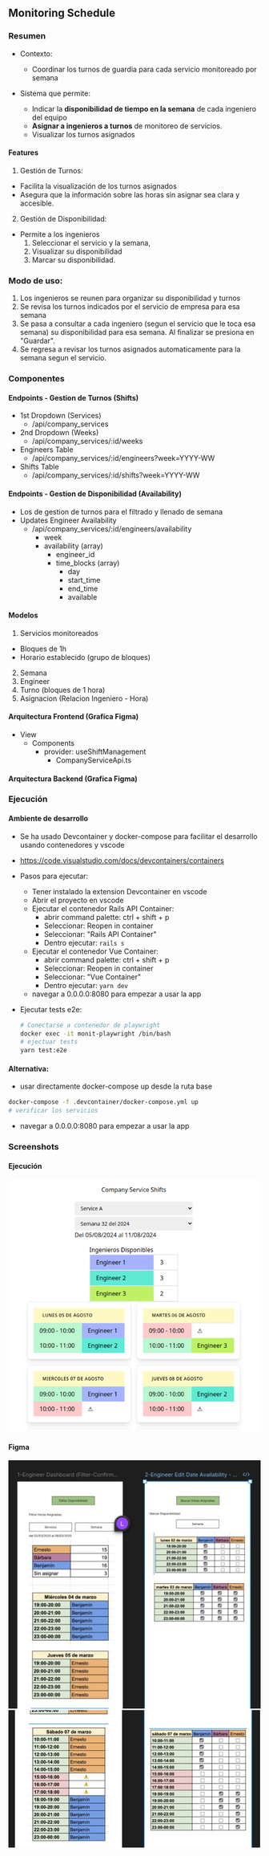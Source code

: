 ## Monitoring Schedule

### Resumen
- Contexto:
  - Coordinar los turnos de guardia para cada servicio monitoreado por semana

- Sistema que permite:
  - Indicar la **disponibilidad de tiempo en la semana** de cada ingeniero del equipo
  - **Asignar a ingenieros a turnos** de monitoreo de servicios.
  - Visualizar los turnos asignados
#### Features
1. Gestión de Turnos: 
  - Facilita la visualización de los turnos asignados 
  - Asegura que la información sobre las horas sin asignar sea clara y accesible.
2. Gestión de Disponibilidad: 
  - Permite a los ingenieros 
    1. Seleccionar el servicio y la semana, 
    2. Visualizar su disponibilidad 
    3. Marcar su disponibilidad.
### Modo de uso:
1. Los ingenieros se reunen para organizar su disponibilidad y turnos
2. Se revisa los turnos indicados por el servicio de empresa para esa semana
3. Se pasa a consultar a cada ingeniero (segun el servicio que le toca esa semana) su disponibilidad para esa semana. Al finalizar se presiona en "Guardar".
4. Se regresa a revisar los turnos asignados automaticamente para la semana segun el servicio.

### Componentes
#### Endpoints - Gestion de Turnos (Shifts)
- 1st Dropdown (Services)
  - /api/company_services 
- 2nd Dropdown (Weeks)
  - /api/company_services/:id/weeks 
- Engineers Table
  - /api/company_services/:id/engineers?week=YYYY-WW 
- Shifts Table
  - /api/company_services/:id/shifts?week=YYYY-WW
#### Endpoints - Gestion de Disponibilidad (Availability)
- Los de gestion de turnos para el filtrado y llenado de semana
- Updates Engineer Availability 
  - /api/company_services/:id/engineers/availability
    - week
    - availability (array)
      - engineer_id
      - time_blocks (array)
        - day
        - start_time
        - end_time
        - available


#### Modelos
1. Servicios monitoreados
  - Bloques de 1h
  - Horario establecido (grupo de bloques)
2. Semana
3. Engineer
4. Turno (bloques de 1 hora)
5. Asignacion (Relacion Ingeniero - Hora)

#### Arquitectura Frontend (Grafica Figma)
- View
  - Components
    - provider: useShiftManagement
      - CompanyServiceApi.ts
#### Arquitectura Backend (Grafica Figma)

### Ejecución
#### Ambiente de desarrollo
- Se ha usado Devcontainer y docker-compose para facilitar el desarrollo usando contenedores y vscode
- https://code.visualstudio.com/docs/devcontainers/containers

- Pasos para ejecutar:
  - Tener instalado la extension Devcontainer en vscode
  - Abrir el proyecto en vscode
  - Ejecutar el contenedor Rails API Container:
      - abrir command palette: ctrl + shift + p
      - Seleccionar: Reopen in container
      - Seleccionar: "Rails API Container"
      - Dentro ejecutar: `rails s`
  - Ejecutar el contenedor Vue Container:
      - abrir command palette: ctrl + shift + p
      - Seleccionar: Reopen in container
      - Seleccionar: "Vue Container"
      - Dentro ejecutar: `yarn dev`
  - navegar a 0.0.0.0:8080 para empezar a usar la app
- Ejecutar tests e2e:
  ```bash
  # Conectarse a contenedor de playwright
  docker exec -it monit-playwright /bin/bash
  # ejectuar tests
  yarn test:e2e
  ```


#### Alternativa:
- usar directamente docker-compose up desde la ruta base
```bash
docker-compose -f .devcontainer/docker-compose.yml up
# verificar los servicios
```

- navegar a 0.0.0.0:8080 para empezar a usar la app


### Screenshots
#### Ejecución
![figma-1](./1-shift_management.png)

#### Figma
![figma-1](./shift-availability-management-figma.jpg)
![figma-2](./shift-availability-management-figma-p2.jpg)